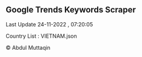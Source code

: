 

## Google Trends Keywords Scraper 
 
Last Update 24-11-2022 , 07:20:05

Country List :
VIETNAM.json



© Abdul Muttaqin 
